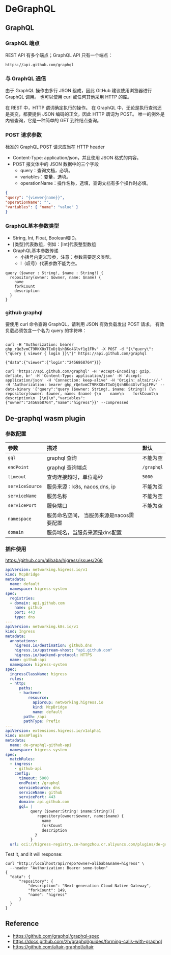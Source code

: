 # DeGraphQL

## GraphQL 

### GraphQL 端点

REST API 有多个端点；GraphQL API 只有一个端点：

```shell
https://api.github.com/graphql
```
### 与 GraphQL 通信

由于 GraphQL 操作由多行 JSON 组成，因此 GitHub 建议使用浏览器进行 GraphQL 调用。 也可以使用 curl 或任何其他采用 HTTP 的库。

在 REST 中，HTTP 谓词确定执行的操作。 在 GraphQL 中，无论是执行查询还是突变，都要提供 JSON 编码的正文，因此 HTTP 谓词为 POST。 唯一的例外是内省查询，它是一种简单的 GET 到终结点查询。

### POST 请求参数

标准的 GraphQL POST 请求应当在 HTTP header
- Content-Type: application/json，并且使用 JSON 格式的内容。
- POST 报文体中的 JSON 数据中的三个字段
  - query：查询文档，必填。
  - variables：变量，选填。
  - operationName：操作名称，选填，查询文档有多个操作时必填。

```json
{
"query": "{viewer{name}}",
"operationName": "",
"variables": { "name": "value" }
}
```

### GraphQL基本参数类型

- String, Int, Float, Boolean和ID。
- [类型]代表数组，例如：[Int]代表整型数组
- GraphQL基本参数传递
  - 小括号内定义形参，注意：参数需要定义类型。
  - !（叹号）代表参数不能为空。

```shell
query ($owner : String!, $name : String!) {
  repository(owner: $owner, name: $name) {
    name
    forkCount
    description
  }
}
```


### github graphql 

要使用 curl 命令查询 GraphQL，请利用 JSON 有效负载发出 POST 请求。 有效负载必须包含一个名为 query 的字符串：

```shell

curl -H "Authorization: bearer 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" -X POST -d "{\"query\": \"query { viewer { login }}\"}" https://api.github.com/graphql

{"data":{"viewer":{"login":"2456868764"}}}

```

```shell
curl 'https://api.github.com/graphql' -H 'Accept-Encoding: gzip, deflate, br' -H 'Content-Type: application/json' -H 'Accept: application/json' -H 'Connection: keep-alive' -H 'Origin: altair://-' -H 'Authorization: bearer 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' --data-binary '{"query":"query ($owner: String!, $name: String!) {\n  repository(owner: $owner, name: $name) {\n    name\n    forkCount\n    description\n  }\n}\n","variables":{"owner":"2456868764","name":"higress"}}' --compressed
```


## De-graphql wasm plugin

### 参数配置

| 参数              | 描述                      | 默认         |
|:----------------|:------------------------|:-----------|
| `gql`           | graphql 查询              | 不能为空       |
| `endPoint`      | graphql 查询端点            | `/graphql` |
| `timeout`       | 查询连接超时，单位毫秒             | `5000`     |
| `serviceSource` | 服务来源：k8s, nacos,dns, ip | 不能为空       |
| `serviceName`   | 服务名称                    | 不能为空       |
| `servicePort`   | 服务端口                    | 不能为空       |
| `namespace`     | 服务命名空间， 当服务来源是nacos需要配置 |      |
| `domain`        | 服务域名，当服务来源是dns配置        |      |

### 插件使用

https://github.com/alibaba/higress/issues/268

```yaml
apiVersion: networking.higress.io/v1
kind: McpBridge
metadata:
  name: default
  namespace: higress-system
spec:
  registries:
  - domain: api.github.com
    name: github
    port: 443
    type: dns
---
apiVersion: networking.k8s.io/v1
kind: Ingress
metadata:
  annotations:
    higress.io/destination: github.dns
    higress.io/upstream-vhost: "api.github.com"
    higress.io/backend-protocol: HTTPS
  name: github-api
  namespace: higress-system
spec:
  ingressClassName: higress  
  rules:
  - http:
      paths:
      - backend:
          resource:
            apiGroup: networking.higress.io
            kind: McpBridge
            name: default
        path: /api
        pathType: Prefix
---
apiVersion: extensions.higress.io/v1alpha1
kind: WasmPlugin
metadata:
  name: de-graphql-github-api
  namespace: higress-system
spec:
  matchRules:
  - ingress:
    - github-api
    config:
      timeout: 5000
      endPoint: /graphql
      serviceSource: dns
      serviceName: github
      servicePort: 443
      domain: api.github.com
      gql: |
           query ($owner:String! $name:String!){
              repository(owner:$owner, name:$name) {
                name
                forkCount
                description
             }
           }
  url: oci://higress-registry.cn-hangzhou.cr.aliyuncs.com/plugins/de-graphql:1.0.0
```

Test it, and it will response:

```shell
curl "http://localhost/api/repo?owner=alibaba&name=higress" \
  --header "Authorization: Bearer some-token"
{
  "data": {
      "repository": {
          "description": "Next-generation Cloud Native Gateway",
          "forkCount": 149,
          "name": "higress"
      }
  }
}
```

## Reference

- https://github.com/graphql/graphql-spec
- https://docs.github.com/zh/graphql/guides/forming-calls-with-graphql
- https://github.com/altair-graphql/altair






